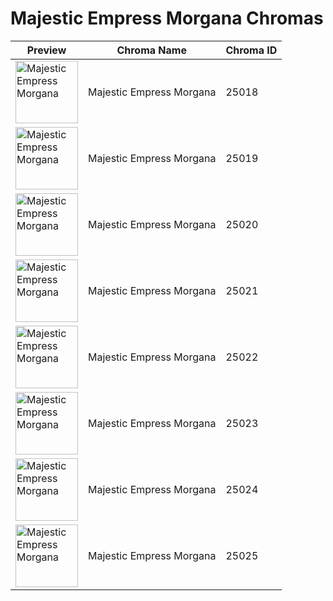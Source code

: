 # Majestic Empress Morgana Chromas

| Preview | Chroma Name | Chroma ID |
|---|---|---|
| <img src='https://raw.communitydragon.org/latest/plugins/rcp-be-lol-game-data/global/default/v1/champion-chroma-images/25/25018.png' alt='Majestic Empress Morgana' width='100'> | Majestic Empress Morgana | 25018 |
| <img src='https://raw.communitydragon.org/latest/plugins/rcp-be-lol-game-data/global/default/v1/champion-chroma-images/25/25019.png' alt='Majestic Empress Morgana' width='100'> | Majestic Empress Morgana | 25019 |
| <img src='https://raw.communitydragon.org/latest/plugins/rcp-be-lol-game-data/global/default/v1/champion-chroma-images/25/25020.png' alt='Majestic Empress Morgana' width='100'> | Majestic Empress Morgana | 25020 |
| <img src='https://raw.communitydragon.org/latest/plugins/rcp-be-lol-game-data/global/default/v1/champion-chroma-images/25/25021.png' alt='Majestic Empress Morgana' width='100'> | Majestic Empress Morgana | 25021 |
| <img src='https://raw.communitydragon.org/latest/plugins/rcp-be-lol-game-data/global/default/v1/champion-chroma-images/25/25022.png' alt='Majestic Empress Morgana' width='100'> | Majestic Empress Morgana | 25022 |
| <img src='https://raw.communitydragon.org/latest/plugins/rcp-be-lol-game-data/global/default/v1/champion-chroma-images/25/25023.png' alt='Majestic Empress Morgana' width='100'> | Majestic Empress Morgana | 25023 |
| <img src='https://raw.communitydragon.org/latest/plugins/rcp-be-lol-game-data/global/default/v1/champion-chroma-images/25/25024.png' alt='Majestic Empress Morgana' width='100'> | Majestic Empress Morgana | 25024 |
| <img src='https://raw.communitydragon.org/latest/plugins/rcp-be-lol-game-data/global/default/v1/champion-chroma-images/25/25025.png' alt='Majestic Empress Morgana' width='100'> | Majestic Empress Morgana | 25025 |
